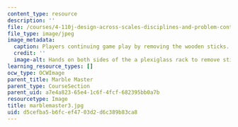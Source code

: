 ```yaml
---
content_type: resource
description: ''
file: /courses/4-110j-design-across-scales-disciplines-and-problem-contexts-spring-2013/d5cefba5b6fcef4703d2d6c389b83ca8_marblemaster3.jpg
file_type: image/jpeg
image_metadata:
  caption: Players continuing game play by removing the wooden sticks.
  credit: ''
  image-alt: Hands on both sides of the a plexiglass rack to remove sticks.
learning_resource_types: []
ocw_type: OCWImage
parent_title: Marble Master
parent_type: CourseSection
parent_uid: a7e4a823-65e4-1c6f-4fcf-682395bb0a7b
resourcetype: Image
title: marblemaster3.jpg
uid: d5cefba5-b6fc-ef47-03d2-d6c389b83ca8
---
```

